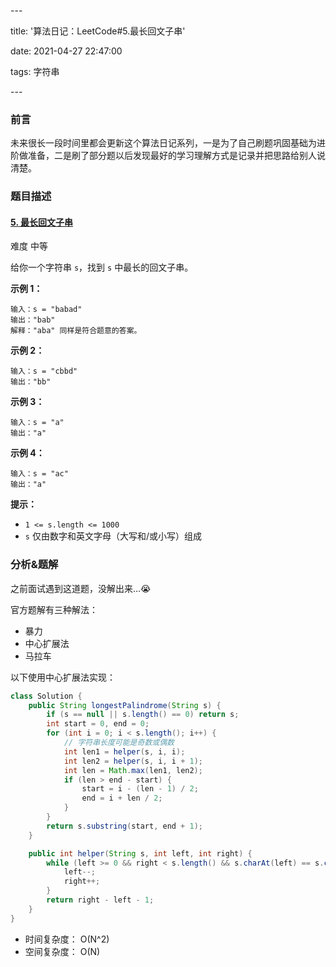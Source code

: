 \---

title: '算法日记：LeetCode#5.最长回文子串'

date: 2021-04-27 22:47:00

tags: 字符串

\---

### 前言

未来很长一段时间里都会更新这个算法日记系列，一是为了自己刷题巩固基础为进阶做准备，二是刷了部分题以后发现最好的学习理解方式是记录并把思路给别人说清楚。

### 题目描述

#### [5. 最长回文子串](https://leetcode-cn.com/problems/longest-palindromic-substring/)

难度 中等

给你一个字符串 `s`，找到 `s` 中最长的回文子串。

 

**示例 1：**

```
输入：s = "babad"
输出："bab"
解释："aba" 同样是符合题意的答案。
```

**示例 2：**

```
输入：s = "cbbd"
输出："bb"
```

**示例 3：**

```
输入：s = "a"
输出："a"
```

**示例 4：**

```
输入：s = "ac"
输出："a"
```

 

**提示：**

- `1 <= s.length <= 1000`
- `s` 仅由数字和英文字母（大写和/或小写）组成

### 分析&题解

之前面试遇到这道题，没解出来…😭

官方题解有三种解法：

- 暴力
- 中心扩展法
- 马拉车

以下使用中心扩展法实现：

```java
class Solution {
    public String longestPalindrome(String s) {
        if (s == null || s.length() == 0) return s;
        int start = 0, end = 0;
        for (int i = 0; i < s.length(); i++) {
          	// 字符串长度可能是奇数或偶数
            int len1 = helper(s, i, i);
            int len2 = helper(s, i, i + 1);
            int len = Math.max(len1, len2);
            if (len > end - start) {
                start = i - (len - 1) / 2;
                end = i + len / 2;
            }
        }
        return s.substring(start, end + 1);
    }

    public int helper(String s, int left, int right) {
        while (left >= 0 && right < s.length() && s.charAt(left) == s.charAt(right)) {
            left--;
            right++;
        }
        return right - left - 1;
    }
}
```

- 时间复杂度： O(N^2)
- 空间复杂度： O(N)
